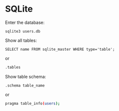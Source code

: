 # SQLite

Enter the database:

```shell
sqlite3 users.db
```

Show all tables:

```shell
SELECT name FROM sqlite_master WHERE type='table';
```

or

```bash
.tables
```

Show table schema:

```shell
.schema table_name
```

or

```bash
pragma table_info(users);
```
